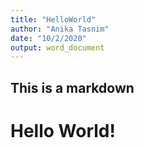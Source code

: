 ```yaml
---
title: "HelloWorld"
author: "Anika Tasnim"
date: "10/2/2020"
output: word_document
---
```

## This is a markdown
# Hello World!